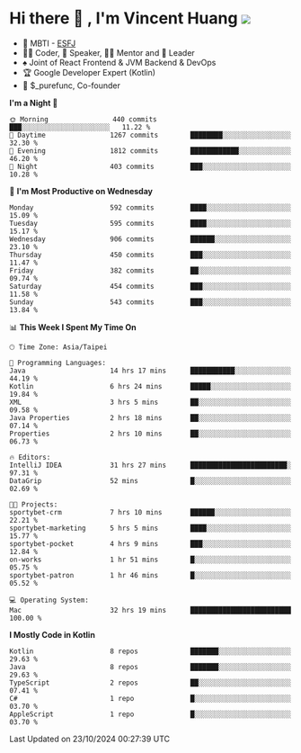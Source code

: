 # Hi there 👋 , I'm Vincent Huang ![](https://komarev.com/ghpvc/?username=Jian-Min-Huang)
- 👀 MBTI - [ESFJ](https://www.16personalities.com/esfj-personality)
- 👨‍💻 Coder, 🎤 Speaker, 👨‍🏫 Mentor and 🚀 Leader
- ♠️ Joint of React Frontend & JVM Backend & DevOps
- 🏆 Google Developer Expert (Kotlin)
- 💼 $_purefunc, Co-founder

<!--START_SECTION:waka-->
**I'm a Night 🦉** 

```text
🌞 Morning                440 commits         ███░░░░░░░░░░░░░░░░░░░░░░   11.22 % 
🌆 Daytime                1267 commits        ████████░░░░░░░░░░░░░░░░░   32.30 % 
🌃 Evening                1812 commits        ████████████░░░░░░░░░░░░░   46.20 % 
🌙 Night                  403 commits         ███░░░░░░░░░░░░░░░░░░░░░░   10.28 % 
```
📅 **I'm Most Productive on Wednesday** 

```text
Monday                   592 commits         ████░░░░░░░░░░░░░░░░░░░░░   15.09 % 
Tuesday                  595 commits         ████░░░░░░░░░░░░░░░░░░░░░   15.17 % 
Wednesday                906 commits         ██████░░░░░░░░░░░░░░░░░░░   23.10 % 
Thursday                 450 commits         ███░░░░░░░░░░░░░░░░░░░░░░   11.47 % 
Friday                   382 commits         ██░░░░░░░░░░░░░░░░░░░░░░░   09.74 % 
Saturday                 454 commits         ███░░░░░░░░░░░░░░░░░░░░░░   11.58 % 
Sunday                   543 commits         ███░░░░░░░░░░░░░░░░░░░░░░   13.84 % 
```


📊 **This Week I Spent My Time On** 

```text
🕑︎ Time Zone: Asia/Taipei

💬 Programming Languages: 
Java                     14 hrs 17 mins      ███████████░░░░░░░░░░░░░░   44.19 % 
Kotlin                   6 hrs 24 mins       █████░░░░░░░░░░░░░░░░░░░░   19.84 % 
XML                      3 hrs 5 mins        ██░░░░░░░░░░░░░░░░░░░░░░░   09.58 % 
Java Properties          2 hrs 18 mins       ██░░░░░░░░░░░░░░░░░░░░░░░   07.14 % 
Properties               2 hrs 10 mins       ██░░░░░░░░░░░░░░░░░░░░░░░   06.73 % 

🔥 Editors: 
IntelliJ IDEA            31 hrs 27 mins      ████████████████████████░   97.31 % 
DataGrip                 52 mins             █░░░░░░░░░░░░░░░░░░░░░░░░   02.69 % 

🐱‍💻 Projects: 
sportybet-crm            7 hrs 10 mins       ██████░░░░░░░░░░░░░░░░░░░   22.21 % 
sportybet-marketing      5 hrs 5 mins        ████░░░░░░░░░░░░░░░░░░░░░   15.77 % 
sportybet-pocket         4 hrs 9 mins        ███░░░░░░░░░░░░░░░░░░░░░░   12.84 % 
on-works                 1 hr 51 mins        █░░░░░░░░░░░░░░░░░░░░░░░░   05.75 % 
sportybet-patron         1 hr 46 mins        █░░░░░░░░░░░░░░░░░░░░░░░░   05.52 % 

💻 Operating System: 
Mac                      32 hrs 19 mins      █████████████████████████   100.00 % 
```

**I Mostly Code in Kotlin** 

```text
Kotlin                   8 repos             ███████░░░░░░░░░░░░░░░░░░   29.63 % 
Java                     8 repos             ███████░░░░░░░░░░░░░░░░░░   29.63 % 
TypeScript               2 repos             ██░░░░░░░░░░░░░░░░░░░░░░░   07.41 % 
C#                       1 repo              █░░░░░░░░░░░░░░░░░░░░░░░░   03.70 % 
AppleScript              1 repo              █░░░░░░░░░░░░░░░░░░░░░░░░   03.70 % 
```




 Last Updated on 23/10/2024 00:27:39 UTC
<!--END_SECTION:waka-->
